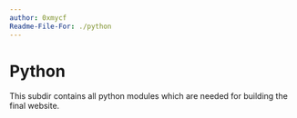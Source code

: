 ```yaml
---
author: 0xmycf
Readme-File-For: ./python
---
```

# Python

This subdir contains all python modules which are needed for building the final website.
